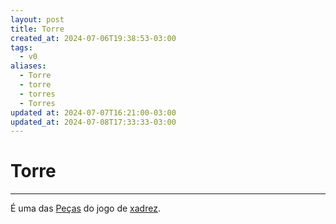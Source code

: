 ```yaml
---
layout: post
title: Torre
created_at: 2024-07-06T19:38:53-03:00
tags:
  - v0
aliases:
  - Torre
  - torre
  - torres
  - Torres
updated at: 2024-07-07T16:21:00-03:00
updated_at: 2024-07-08T17:33:33-03:00
---
```

# Torre
----

É uma das [Peças](_insight/2024/07/2024-07-06-Pecas_de_xadrez.md) do jogo de [xadrez](api/2024/07/2024-07-06-Xadrez.md).